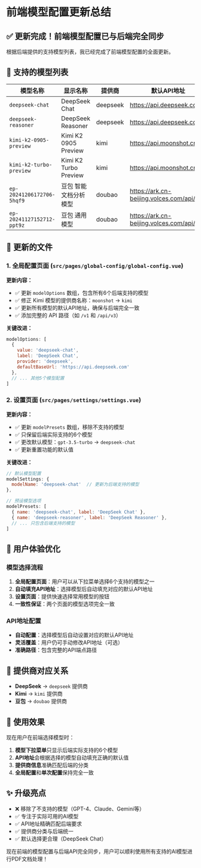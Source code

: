 # 前端模型配置更新总结

## ✅ 更新完成！前端模型配置已与后端完全同步

根据后端提供的支持模型列表，我已经完成了前端模型配置的全面更新。

## 🔧 支持的模型列表

| 模型名称 | 显示名称 | 提供商 | 默认API地址 |
|---------|---------|-------|------------|
| `deepseek-chat` | DeepSeek Chat | deepseek | https://api.deepseek.com |
| `deepseek-reasoner` | DeepSeek Reasoner | deepseek | https://api.deepseek.com |
| `kimi-k2-0905-preview` | Kimi K2 0905 Preview | kimi | https://api.moonshot.cn/v1 |
| `kimi-k2-turbo-preview` | Kimi K2 Turbo Preview | kimi | https://api.moonshot.cn/v1 |
| `ep-20241206172706-5hqf9` | 豆包 智能文档分析模型 | doubao | https://ark.cn-beijing.volces.com/api/v3 |
| `ep-20241127152712-ppt9z` | 豆包 通用模型 | doubao | https://ark.cn-beijing.volces.com/api/v3 |

## 📝 更新的文件

### 1. 全局配置页面 (`src/pages/global-config/global-config.vue`)

**更新内容：**
- ✅ 更新 `modelOptions` 数组，包含所有6个后端支持的模型
- ✅ 修正 Kimi 模型的提供商名称：`moonshot` → `kimi`  
- ✅ 更新所有模型的默认API地址，确保与后端完全一致
- ✅ 添加完整的 API 路径（如 `/v1` 和 `/api/v3`）

**关键改进：**
```javascript
modelOptions: [
  {
    value: 'deepseek-chat',
    label: 'DeepSeek Chat', 
    provider: 'deepseek',
    defaultBaseUrl: 'https://api.deepseek.com'
  },
  // ... 其他5个模型配置
]
```

### 2. 设置页面 (`src/pages/settings/settings.vue`)

**更新内容：**
- ✅ 更新 `modelPresets` 数组，移除不支持的模型
- ✅ 只保留后端实际支持的6个模型
- ✅ 更改默认模型：`gpt-3.5-turbo` → `deepseek-chat`
- ✅ 更新重置功能的默认值

**关键改进：**
```javascript
// 默认模型配置
modelSettings: {
  modelName: 'deepseek-chat'  // 更新为后端支持的模型
},

// 预设模型选项
modelPresets: [
  { name: 'deepseek-chat', label: 'DeepSeek Chat' },
  { name: 'deepseek-reasoner', label: 'DeepSeek Reasoner' },
  // ... 只包含后端支持的模型
]
```

## 🎯 用户体验优化

### 模型选择流程
1. **全局配置页面**：用户可以从下拉菜单选择6个支持的模型之一
2. **自动填充API地址**：选择模型后自动填充对应的默认API地址
3. **设置页面**：提供快速选择常用模型的按钮
4. **一致性保证**：两个页面的模型选项完全一致

### API地址配置
- **自动配置**：选择模型后自动设置对应的默认API地址
- **灵活覆盖**：用户仍可手动修改API地址（可选）
- **准确路径**：包含完整的API端点路径

## 🔐 提供商对应关系

- **DeepSeek** → `deepseek` 提供商
- **Kimi** → `kimi` 提供商  
- **豆包** → `doubao` 提供商

## 🚀 使用效果

现在用户在前端选择模型时：

1. **模型下拉菜单**只显示后端实际支持的6个模型
2. **API地址**会根据选择的模型自动填充正确的默认值
3. **提供商信息**准确匹配后端的分类
4. **全局配置**和**单次配置**保持完全一致

## ✨ 升级亮点

- ❌ 移除了不支持的模型（GPT-4、Claude、Gemini等）
- ✅ 专注于实际可用的AI模型
- ✅ API地址精确匹配后端要求
- ✅ 提供商分类与后端统一
- ✅ 默认选择更合理（DeepSeek Chat）

现在前端的模型配置与后端API完全同步，用户可以顺利使用所有支持的AI模型进行PDF文档处理！
